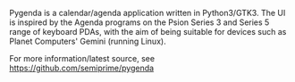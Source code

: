 Pygenda is a calendar/agenda application written in Python3/GTK3. The UI is inspired by the Agenda programs on the Psion Series 3 and Series 5 range of keyboard PDAs, with the aim of being suitable for devices such as Planet Computers' Gemini (running Linux).

For more information/latest source, see https://github.com/semiprime/pygenda
